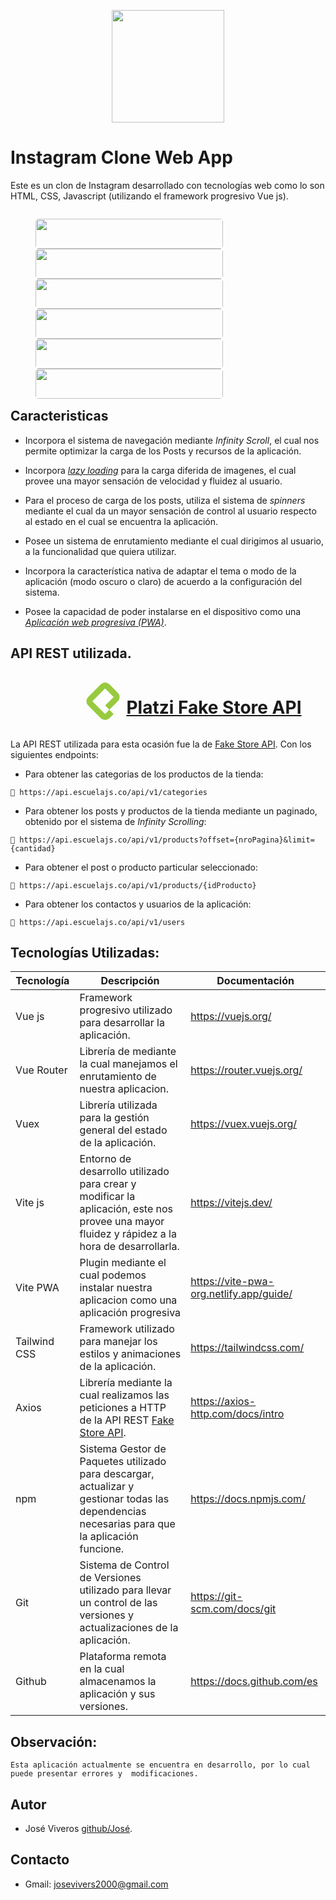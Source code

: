 <p align="center">
    <a href="https://github.com/FedericoViveros2000/Instagram" target="_blank">
        <img src="Instagram_screen.png" width="180"/>
    </a>
</p>

# Instagram Clone Web App 

Este es un clon de Instagram desarrollado con tecnologías web como lo son HTML, CSS, Javascript (utilizando el framework progresivo Vue js).

<div style="width: 100%; display:flex; flex-wrap: wrap; justify-content: space-between;">
    <a href="https://federicoviveros2000.github.io/Instagram/" target="_blank">
        <figure style="width: 300px;">
            <img src="Instagram_preview.png"  style="width: 100%; object-fit:cover; border-radius: 5px;"/>
        </figure>
    </a>
    <a href="https://federicoviveros2000.github.io/Instagram/discover" target="_blank">
        <figure style="width: 300px;">
            <img src="Instagram_discover.png"  style="width: 100%; object-fit:cover; border-radius: 5px;"/>
        </figure>
    </a>
    <a href="https://federicoviveros2000.github.io/Instagram/users" target="_blank">
        <figure style="width: 300px;">
            <img src="Instagram_users.png"  style="width: 100%; object-fit:cover; border-radius: 5px;"/>
        </figure>
    </a>
    <a href="https://federicoviveros2000.github.io/Instagram/reels" target="_blank">
        <figure style="width: 300px;">
            <img src="Instagram_chat.png"  style="width: 100%; object-fit:cover; border-radius: 5px;"/>
        </figure>
    </a>
    <a href="https://federicoviveros2000.github.io/Instagram/" target="_blank">
        <figure style="width: 300px;">
            <img src="Instagram_shop.png"  style="width: 100%; object-fit:cover; border-radius: 5px;"/>
        </figure>
    </a>
    <a href="https://federicoviveros2000.github.io/Instagram/Profile" target="_blank">
        <figure style="width: 300px;">
            <img src="Instagram_profile.png"  style="width: 100%; object-fit:cover; border-radius: 5px;"/>
        </figure>
    </a>
</div>

## Caracteristicas
* Incorpora el sistema de navegación mediante *Infinity Scroll*, el cual nos permite optimizar la carga de los Posts y recursos de la aplicación.

* Incorpora [*lazy loading*](https://developer.mozilla.org/en-US/docs/Web/Performance/Lazy_loading) para la carga diferida de imagenes, el cual provee una mayor sensación de velocidad y fluidez al usuario.

* Para el proceso de carga de los posts, utiliza el sistema de *spinners* mediante el cual da un mayor sensación de control al usuario respecto al estado en el cual se encuentra la aplicación.

* Posee un sistema de enrutamiento mediante el cual dirigimos al usuario, a la funcionalidad que quiera utilizar.

* Incorpora la característica nativa de adaptar el tema o modo de la aplicación (modo oscuro o claro) de acuerdo a la configuración del sistema.

* Posee la capacidad de poder instalarse en el dispositivo como una [*Aplicación web progresiva (PWA)*](https://web.dev/what-are-pwas/).

## API REST utilizada.

<a href="https://fakeapi.platzi.com/">
    <figure style="width: 100%;display: flex; align-items: center; justify-content: center;">
        <svg width="60" height="60" fill="#98ca3f" viewBox="0 0 24 24">
            <path d="M10.64 1.127L2.487 9.282a3.842 3.842 0 000 5.436l8.155 8.155a3.842 3.842 0 005.436 0l2.719-2.718-2.719-2.718-2.718 2.718L5.204 12l8.155-8.155 5.437 5.437-5.437 5.436 2.718 2.719L21.514 12a3.842 3.842 0 000-5.437l-5.448-5.436a3.828 3.828 0 00-5.425 0Z"></path>
        </svg> 
        <h1 style="margin-left: 7px; cursor: pointer;"> Platzi Fake Store API</h1>
    </figure>
</a>

La API REST utilizada para esta ocasión fue la de [Fake Store API](https://fakeapi.platzi.com/). Con los siguientes endpoints:


* Para obtener las categorias de los productos de la tienda:

 ```
🔗 https://api.escuelajs.co/api/v1/categories
 ```

 * Para obtener los posts y productos de la tienda mediante un paginado, obtenido por el sistema de *Infinity Scrolling*:

```
🔗 https://api.escuelajs.co/api/v1/products?offset={nroPagina}&limit={cantidad}
```

* Para obtener el post o producto particular seleccionado:

```
🔗 https://api.escuelajs.co/api/v1/products/{idProducto}
```

* Para obtener los contactos y usuarios de la aplicación:

```
🔗 https://api.escuelajs.co/api/v1/users
```

## Tecnologías Utilizadas:

| Tecnología               | Descripción                                                       | Documentación                                             |
| --------------------- | ------------------------------------------------------------ | ------------------------------------------------------- |
| Vue js | Framework progresivo utilizado para desarrollar la aplicación. |https://vuejs.org/|
|Vue Router| Librería de mediante la cual manejamos el enrutamiento de nuestra aplicacion.| https://router.vuejs.org/ |
|Vuex| Librería utilizada para la gestión general del estado de la aplicación. |https://vuex.vuejs.org/|
Vite js| Entorno de desarrollo utilizado para crear y modificar la aplicación, este nos provee una mayor fluidez y rápidez a la hora de desarrollarla.| https://vitejs.dev/
| Vite PWA | Plugin mediante el cual podemos instalar nuestra aplicacion como una aplicación progresiva | https://vite-pwa-org.netlify.app/guide/
| Tailwind CSS | Framework utilizado para manejar los estilos y animaciones de la aplicación. | https://tailwindcss.com/ 
| Axios | Librería mediante la cual realizamos las peticiones a HTTP de la API REST [Fake Store API](https://fakeapi.platzi.com/). | https://axios-http.com/docs/intro
|npm | Sistema Gestor de Paquetes utilizado para descargar, actualizar y gestionar todas las dependencias necesarias para que la aplicación funcione. | https://docs.npmjs.com/
|Git | Sistema de Control de Versiones utilizado para llevar un control de las versiones y actualizaciones de la aplicación. | https://git-scm.com/docs/git
|Github | Plataforma remota en la cual almacenamos la aplicación y sus versiones. | https://docs.github.com/es

## Observación: 
```
Esta aplicación actualmente se encuentra en desarrollo, por lo cual puede presentar errores y  modificaciones.
```

## Autor

* José Viveros [github/José](https://github.com/FedericoViveros2000).

## Contacto

* Gmail: josevivers2000@gmail.com



